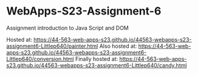 
# WebApps-S23-Assignment-6
Assignment introduction to Java Script and DOM

Hosted at: https://44-563-web-apps-s23.github.io/44563-webapps-s23-assignment6-Littlep640/painter.html
Also hosted at: https://44-563-web-apps-s23.github.io/44563-webapps-s23-assignment6-Littlep640/conversion.html
Finally hosted at: https://44-563-web-apps-s23.github.io/44563-webapps-s23-assignment6-Littlep640/candy.html
